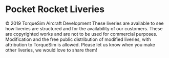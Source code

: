 # Pocket Rocket Liveries

© 2019 TorqueSim Aircraft Development
These liveries are available to see how liveries are structured and for the availability of our customers.
These are copyrighted works and are not to be used for commercial purposes. Modification and the free public
distribution of modified liveries, with attribution to TorqueSim is allowed. Please let us know when you make
other liveries, we would love to share them!
